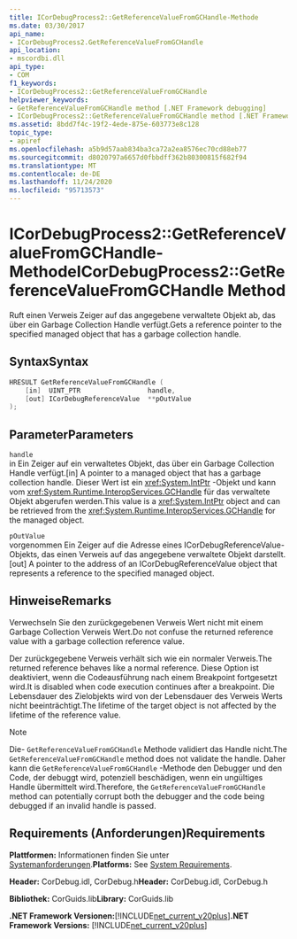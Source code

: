 ```yaml
---
title: ICorDebugProcess2::GetReferenceValueFromGCHandle-Methode
ms.date: 03/30/2017
api_name:
- ICorDebugProcess2.GetReferenceValueFromGCHandle
api_location:
- mscordbi.dll
api_type:
- COM
f1_keywords:
- ICorDebugProcess2::GetReferenceValueFromGCHandle
helpviewer_keywords:
- GetReferenceValueFromGCHandle method [.NET Framework debugging]
- ICorDebugProcess2::GetReferenceValueFromGCHandle method [.NET Framework debugging]
ms.assetid: 8bdd7f4c-19f2-4ede-875e-603773e8c128
topic_type:
- apiref
ms.openlocfilehash: a5b9d57aab834ba3ca72a2ea8576ec70cd88eb77
ms.sourcegitcommit: d8020797a6657d0fbbdff362b80300815f682f94
ms.translationtype: MT
ms.contentlocale: de-DE
ms.lasthandoff: 11/24/2020
ms.locfileid: "95713573"
---
```

# <a name="icordebugprocess2getreferencevaluefromgchandle-method"></a><span data-ttu-id="bae61-102">ICorDebugProcess2::GetReferenceValueFromGCHandle-Methode</span><span class="sxs-lookup"><span data-stu-id="bae61-102">ICorDebugProcess2::GetReferenceValueFromGCHandle Method</span></span>

<span data-ttu-id="bae61-103">Ruft einen Verweis Zeiger auf das angegebene verwaltete Objekt ab, das über ein Garbage Collection Handle verfügt.</span><span class="sxs-lookup"><span data-stu-id="bae61-103">Gets a reference pointer to the specified managed object that has a garbage collection handle.</span></span>  
  
## <a name="syntax"></a><span data-ttu-id="bae61-104">Syntax</span><span class="sxs-lookup"><span data-stu-id="bae61-104">Syntax</span></span>  
  
```cpp  
HRESULT GetReferenceValueFromGCHandle (  
    [in]  UINT_PTR                 handle,  
    [out] ICorDebugReferenceValue  **pOutValue  
);  
```  
  
## <a name="parameters"></a><span data-ttu-id="bae61-105">Parameter</span><span class="sxs-lookup"><span data-stu-id="bae61-105">Parameters</span></span>  

 `handle`  
 <span data-ttu-id="bae61-106">in Ein Zeiger auf ein verwaltetes Objekt, das über ein Garbage Collection Handle verfügt.</span><span class="sxs-lookup"><span data-stu-id="bae61-106">[in] A pointer to a managed object that has a garbage collection handle.</span></span> <span data-ttu-id="bae61-107">Dieser Wert ist ein <xref:System.IntPtr> -Objekt und kann vom <xref:System.Runtime.InteropServices.GCHandle> für das verwaltete Objekt abgerufen werden.</span><span class="sxs-lookup"><span data-stu-id="bae61-107">This value is a <xref:System.IntPtr> object and can be retrieved from the <xref:System.Runtime.InteropServices.GCHandle> for the managed object.</span></span>  
  
 `pOutValue`  
 <span data-ttu-id="bae61-108">vorgenommen Ein Zeiger auf die Adresse eines ICorDebugReferenceValue-Objekts, das einen Verweis auf das angegebene verwaltete Objekt darstellt.</span><span class="sxs-lookup"><span data-stu-id="bae61-108">[out] A pointer to the address of an ICorDebugReferenceValue object that represents a reference to the specified managed object.</span></span>  
  
## <a name="remarks"></a><span data-ttu-id="bae61-109">Hinweise</span><span class="sxs-lookup"><span data-stu-id="bae61-109">Remarks</span></span>  

 <span data-ttu-id="bae61-110">Verwechseln Sie den zurückgegebenen Verweis Wert nicht mit einem Garbage Collection Verweis Wert.</span><span class="sxs-lookup"><span data-stu-id="bae61-110">Do not confuse the returned reference value with a garbage collection reference value.</span></span>  
  
 <span data-ttu-id="bae61-111">Der zurückgegebene Verweis verhält sich wie ein normaler Verweis.</span><span class="sxs-lookup"><span data-stu-id="bae61-111">The returned reference behaves like a normal reference.</span></span> <span data-ttu-id="bae61-112">Diese Option ist deaktiviert, wenn die Codeausführung nach einem Breakpoint fortgesetzt wird.</span><span class="sxs-lookup"><span data-stu-id="bae61-112">It is disabled when code execution continues after a breakpoint.</span></span> <span data-ttu-id="bae61-113">Die Lebensdauer des Zielobjekts wird von der Lebensdauer des Verweis Werts nicht beeinträchtigt.</span><span class="sxs-lookup"><span data-stu-id="bae61-113">The lifetime of the target object is not affected by the lifetime of the reference value.</span></span>  
  
> [!NOTE]
> <span data-ttu-id="bae61-114">Die- `GetReferenceValueFromGCHandle` Methode validiert das Handle nicht.</span><span class="sxs-lookup"><span data-stu-id="bae61-114">The `GetReferenceValueFromGCHandle` method does not validate the handle.</span></span> <span data-ttu-id="bae61-115">Daher kann die `GetReferenceValueFromGCHandle` -Methode den Debugger und den Code, der debuggt wird, potenziell beschädigen, wenn ein ungültiges Handle übermittelt wird.</span><span class="sxs-lookup"><span data-stu-id="bae61-115">Therefore, the `GetReferenceValueFromGCHandle` method can potentially corrupt both the debugger and the code being debugged if an invalid handle is passed.</span></span>  
  
## <a name="requirements"></a><span data-ttu-id="bae61-116">Requirements (Anforderungen)</span><span class="sxs-lookup"><span data-stu-id="bae61-116">Requirements</span></span>  

 <span data-ttu-id="bae61-117">**Plattformen:** Informationen finden Sie unter [Systemanforderungen](../../get-started/system-requirements.md).</span><span class="sxs-lookup"><span data-stu-id="bae61-117">**Platforms:** See [System Requirements](../../get-started/system-requirements.md).</span></span>  
  
 <span data-ttu-id="bae61-118">**Header:** CorDebug.idl, CorDebug.h</span><span class="sxs-lookup"><span data-stu-id="bae61-118">**Header:** CorDebug.idl, CorDebug.h</span></span>  
  
 <span data-ttu-id="bae61-119">**Bibliothek:** CorGuids.lib</span><span class="sxs-lookup"><span data-stu-id="bae61-119">**Library:** CorGuids.lib</span></span>  
  
 <span data-ttu-id="bae61-120">**.NET Framework Versionen:**[!INCLUDE[net_current_v20plus](../../../../includes/net-current-v20plus-md.md)]</span><span class="sxs-lookup"><span data-stu-id="bae61-120">**.NET Framework Versions:** [!INCLUDE[net_current_v20plus](../../../../includes/net-current-v20plus-md.md)]</span></span>
